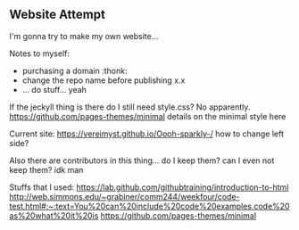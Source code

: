 ## Website Attempt

I'm gonna try to make my own website...

Notes to myself:
 - purchasing a domain :thonk:
 - change the repo name before publishing x.x
 - ... do stuff... yeah

If the jeckyll thing is there do I still need style.css? No apparently.
https://github.com/pages-themes/minimal details on the minimal style here

Current site: https://vereimyst.github.io/Oooh-sparkly-/ how to change left side?

Also there are contributors in this thing... do I keep them? can I even not keep them? idk man


Stuffs that I used:
https://lab.github.com/githubtraining/introduction-to-html
http://web.simmons.edu/~grabiner/comm244/weekfour/code-test.html#:~:text=You%20can%20include%20code%20examples,code%20as%20what%20it%20is
https://github.com/pages-themes/minimal
